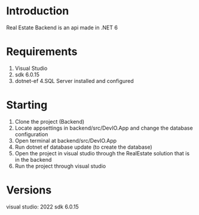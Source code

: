 # Introduction
Real Estate Backend is an api made in .NET 6

# Requirements
1. Visual Studio
2. sdk 6.0.15
3. dotnet-ef
4.SQL Server installed and configured

# Starting
1. Clone the project (Backend)
2. Locate appsettings in backend/src/DevIO.App and change the database configuration
3. Open terminal at backend/src/DevIO.App
4. Run dotnet ef database update (to create the database)
5. Open the project in visual studio through the RealEstate solution that is in the backend
6. Run the project through visual studio

# Versions 
visual studio: 2022
sdk 6.0.15
